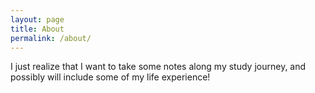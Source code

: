 ```yaml
---
layout: page
title: About
permalink: /about/
---
```


I just realize that I want to take some notes along my study journey, and possibly will include some of my life experience!
